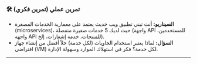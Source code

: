 ### 🛠️ تمرين عملي (تمرين فكري)
* **السيناريو:** أنت تبني تطبيق ويب حديث يعتمد على معمارية الخدمات المصغرة (microservices)، حيث لديك 5 خدمات صغيرة منفصلة (واجهة API للمستخدمين، واجهة API للمنتجات، خدمة إشعارات، إلخ).
* **السؤال:** لماذا يعتبر استخدام الحاويات (لكل خدمة) حلاً أفضل من إنشاء جهاز افتراضي (VM) لكل خدمة؟ فكر في استهلاك الموارد وسهولة الإدارة.

---
